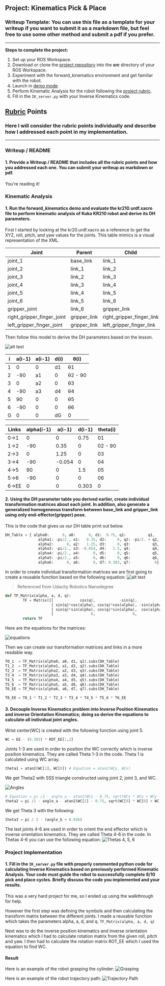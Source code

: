## Project: Kinematics Pick & Place

### Writeup Template: You can use this file as a template for your writeup if you want to submit it as a markdown file, but feel free to use some other method and submit a pdf if you prefer.

---

**Steps to complete the project:**

1. Set up your ROS Workspace.
2. Download or clone the
   [project repository](https://github.com/udacity/RoboND-Kinematics-Project)
   into the **_src_** directory of your ROS Workspace.
3. Experiment with the forward_kinematics environment and get familiar with the
   robot.
4. Launch in
   [demo mode](https://classroom.udacity.com/nanodegrees/nd209/parts/7b2fd2d7-e181-401e-977a-6158c77bf816/modules/8855de3f-2897-46c3-a805-628b5ecf045b/lessons/91d017b1-4493-4522-ad52-04a74a01094c/concepts/ae64bb91-e8c4-44c9-adbe-798e8f688193).
5. Perform Kinematic Analysis for the robot following the
   [project rubric](https://review.udacity.com/#!/rubrics/972/view).
6. Fill in the `IK_server.py` with your Inverse Kinematics code.

[//]: # "Image References"
[image1]: ./misc_images/misc1.png
[image2]: ./misc_images/misc3.png
[image3]: ./misc_images/misc2.png
[diagram]: ./misc_images/diagram.png
[angle]: ./misc_images/angle.png
[grasp]: ./misc_images/grasp.png
[move-path]: ./misc_images/move-path.png
[dh-transform-matrix]: ./misc_images/dh-transform-matrix.png
[thetas456]: ./misc_images/theta456.gif
[matrices]: ./misc_images/matrices.png

## [Rubric](https://review.udacity.com/#!/rubrics/972/view) Points

### Here I will consider the rubric points individually and describe how I addressed each point in my implementation.

---

### Writeup / README

#### 1. Provide a Writeup / README that includes all the rubric points and how you addressed each one. You can submit your writeup as markdown or pdf.

You're reading it!

### Kinematic Analysis

#### 1. Run the forward_kinematics demo and evaluate the kr210.urdf.xacro file to perform kinematic analysis of Kuka KR210 robot and derive its DH parameters.

First I started by looking at the kr20.urdf.xacro as a reference to get the XYZ,
roll, pitch, and yaw values for the joints. This table mimics is a visual
representation of the XML.

| Joint                      | Parent       | Child                     | x     | y   | z      | roll | pitch | yaw |
| -------------------------- | ------------ | ------------------------- | ----- | --- | ------ | ---- | ----- | --- |
| joint_1                    | base_link    | link_1                    | 0     | 0   | 0.33   | 0    | 0     | 0   |
| joint_2                    | link_1       | link_2                    | 0.35  | 0   | 0.42   | 0    | 0     | 0   |
| joint_3                    | link_2       | link_3                    | 0     | 0   | 1.25   | 0    | 0     | 0   |
| joint_4                    | link_3       | link_4                    | 0.96  | 0   | -0.054 | 0    | 0     | 0   |
| joint_5                    | link_4       | link_5                    | 0.54  | 0   | 0      | 0    | 0     | 0   |
| joint_6                    | link_5       | link_6                    | 0.193 | 0   | 0      | 0    | 0     | 0   |
| gripper_joint              | link_6       | gripper_link              | 0.11  | 0   | 0      | 0    | 0     | 0   |
| right_gripper_finger_joint | gripper_link | right_gripper_finger_link | 0.15  | 0   | 0      | 0    | 0     | 0   |
| left_gripper_finger_joint  | gripper_link | left_gripper_finger_link  | 0.15  | 0   | 0      | 0    | 0     | 0   |

Then follow this model to derive the DH parameters based on the lesson.

![alt text][diagram]

| i   | a(i-1) | a(i-1) | d(i) | θ(i)    |
| --- | ------ | ------ | ---- | ------- |
| 1   | 0      | 0      | d1   | θ1      |
| 2   | -90    | a1     | 0    | θ2 - 90 |
| 3   | 0      | a2     | 0    | θ3      |
| 4   | -90    | a3     | d4   | θ4      |
| 5   | 90     | 0      | 0    | θ5      |
| 6   | -90    | 0      | 0    | θ6      |
| G   | 0      | 0      | dG   | 0       |

| Links | alpha(i-1) | a(i-1) | d(i-1) | theta(i) |
| ----- | ---------- | ------ | ------ | -------- |
| 0->1  | 0          | 0      | 0.75   | 01       |
| 1->2  | -90        | 0.35   | 0      | 02 - 90  |
| 2->3  | 0          | 1.25   | 0      | 03       |
| 3->4  | -90        | -0.054 | 0      | 04       |
| 4->5  | 90         | 0      | 1.5    | 05       |
| 5->6  | -90        | 0      | 0      | 06       |
| 6->EE | 0          | 0      | 0.303  | 0        |

#### 2. Using the DH parameter table you derived earlier, create individual transformation matrices about each joint. In addition, also generate a generalized homogeneous transform between base_link and gripper_link using only end-effector(gripper) pose.

This is the code that gives us our DH table print out below.

```python
DH_Table = { alpha0:      0, a0:      0, d1:  0.75, q1:          q1,
               alpha1: -pi/2., a1:   0.35, d2:     0, q2: -pi/2. + q2,
               alpha2:      0, a2:   1.25, d3:     0, q3:          q3,
               alpha3: -pi/2., a3: -0.054, d4:   1.5, q4:          q4,
               alpha4: -pi/2., a4:      0, d5:     0, q5:          q5,
               alpha5: -pi/2., a5:      0, d6:     0, q6:          q6,
               alpha6:      0, a6:      0, d7: 0.303, q7:           0}
```

In order to create individual transformation matrices we are first going to
create a reusable function based on the following equation:
![alt text][dh-transform-matrix]

> Referenced from Udacity Robotics Nanodegree

```python
def TF_Matrix(alpha, a, d, q):
        TF = Matrix([[            cos(q),           -sin(q),           0,             a],
                     [ sin(q)*cos(alpha), cos(q)*cos(alpha), -sin(alpha), -sin(alpha)*d],
                     [ sin(q)*sin(alpha), cos(q)*sin(alpha),  cos(alpha),  cos(alpha)*d],
                     [                 0,                 0,           0,             1]])
        return TF
```

Here are the equations for the matrices:

![equations][matrices]

<!--
$^0_1 T =
 \begin{pmatrix}
  c\theta_1 & -s\theta_1 & 0 & 0 \\
  s\theta_1 & c\theta_1  & 0 & 0 \\
  0 & 0 & 1 & 0.75 \\
  0 & 0 & 0 & 1
 \end{pmatrix}$

$^1_2 T =
 \begin{pmatrix}
  s\theta_2 & c\theta_2 & 0 & 0.35 \\
  0 & 0 & 1 & 0 \\
  c\theta_2 & -s\theta_2  & 0 & 0 \\
  0 & 0 & 0 & 1
 \end{pmatrix}$

$^2_3 T =
 \begin{pmatrix}
  c\theta_3 & -s\theta_3 & 0 & 1.25 \\
  s\theta_3 & c\theta_3  & 0 & 0 \\
  0 & 0 & 1 & 0 \\
  0 & 0 & 0 & 1
 \end{pmatrix}$

$^3_4 T =
 \begin{pmatrix}
  c\theta_4 & -s\theta_4 & 0 & -0.054 \\
  0 & 0 & 1 & 1.5 \\
  -s\theta_4 & -c\theta_4  & 0 & 0 \\
  0 & 0 & 0 & 1
 \end{pmatrix}$

$^4_5 T =
 \begin{pmatrix}
  c\theta_5 & -s\theta_5 & 0 & 0 \\
  0 & 0 & -1 & 0 \\
  s\theta_5 & c\theta_5  & 0 & 0 \\
  0 & 0 & 0 & 1
 \end{pmatrix}$

$^5_6 T =
 \begin{pmatrix}
  c\theta_6 & -s\theta_6 & 0 & 0 \\
  0 & 0 & 1 & 0 \\
  -s\theta_6 & -c\theta_6  & 0 & 0 \\
  0 & 0 & 0 & 1
 \end{pmatrix}$

$^6_{gripper} T =
 \begin{pmatrix}
  1 & 0& 0 & 0 \\
  0 & 1 & 0 & 0 \\
  0 & 0  & 1 & 0.303 \\
  0 & 0 & 0 & 1
 \end{pmatrix}$

 https://www.madoko.net/editor.html
 -->

Then we can create our transformation matrices and links in a more readable way.

```python
T0_1  = TF_Matrix(alpha0, a0, d1, q1).subs(DH_Table)
T1_2  = TF_Matrix(alpha1, a1, d2, q2).subs(DH_Table)
T2_3  = TF_Matrix(alpha2, a2, d3, q3).subs(DH_Table)
T3_4  = TF_Matrix(alpha3, a3, d4, q4).subs(DH_Table)
T4_5  = TF_Matrix(alpha4, a4, d5, q5).subs(DH_Table)
T5_6  = TF_Matrix(alpha5, a5, d6, q6).subs(DH_Table)
T6_EE = TF_Matrix(alpha6, a6, d7, q7).subs(DH_Table)

T0_EE = T0_1 * T1_2 * T2_3 * T3_4 * T4_5 * T5_6 * T6_EE
```

#### 3. Decouple Inverse Kinematics problem into Inverse Position Kinematics and inverse Orientation Kinematics; doing so derive the equations to calculate all individual joint angles.
Wrist center(WC) is created with the following function using joint 5.

```python
WC = EE - (0.303) * ROT_EE[:,2]
```

Joints 1-3 are used in order to position the WC correctly which is inverse position kinematics. They are called Theta 1-3 in the code.
Theta 1 is calculated using WC array.

```python
theta1 = atan2(WC[1], WC[0]) # Equation = atan2(WCy, WCx)
```

We get Theta2 with SSS triangle constructed using joint 2, joint 3, and WC.

![Angles][angle]

```python
# Equation = pi /2 - angle_a - atan2(WCz - 0.75, sqrt(WCx * WCx + WCy * WCy) - 0.35)
theta2 = pi /2 - angle_a - atan2(WC[2] - 0.75, sqrt(WC[0] * WC[0] + WC[1] * WC[1]) - 0.35)
```

We get Theta 3 with the following:

```python
theta3 = pi / 2 - (angle_b + 0.036)
```

The last joints 4-6 are used in order to orient the end effector which is inverse orientation kinematics. They are called Theta 4-6 in the code.
In Thetas 4-6 you can use the following equation: ![Thetas 4, 5, 6][thetas456]

<!-- \begin{bmatrix}
 & r00, r01, r02 & \\
 & r10, r11, r12 & \\
 & r20, r21, r22 &
\end{bmatrix}= \begin{bmatrix}
 & -sin(\Theta 4)sin(\Theta 6)+cos(\Theta 4)cos(\Theta 5)cos(\Theta 6), -sin(\Theta4)cos(\Theta6)-sin(\Theta 6)cos(\Theta4)cos(\Theta5), -sin(\Theta5)cos(\Theta 4) & \\
 & sin(\Theta5)cos(\Theta6), -sin(\Theta5)sin(\Theta6), cos(\Theta5) & \\
 & -cos(\Theta4)sin(\Theta6)-sin(\Theta4)cos(\Theta5)cos(\Theta 6), -cos(\Theta4)cos(\Theta6)+sin(\Theta4)cos(\Theta5)*sin(\Theta6), sin(\Theta4)sin(\Theta5) &
\end{bmatrix}

Editor:
https://www.codecogs.com/latex/eqneditor.php

 -->

### Project Implementation

#### 1. Fill in the `IK_server.py` file with properly commented python code for calculating Inverse Kinematics based on previously performed Kinematic Analysis. Your code must guide the robot to successfully complete 8/10 pick and place cycles. Briefly discuss the code you implemented and your results.

This was a very hard project for me, so I ended up using the walkthrough for
help.

However the first step was defining the symbols and then calculating the
transform matrix between the different joints. I made a reusable function which
takes the parameters alpha, a, d, and q. `TF_Matrix(alpha, a, d, q)`

Next was to do the inverse position kinematics and inverse orientation
kinematics which I had to calculate rotation matrix from the given roll, pitch
and yaw. I then had to calculate the rotation matrix ROT_EE which I used the
equation to find WC.

#### Result

Here is an example of the robot grasping the cylinder: ![Grasping][grasp]

Here is an example of the robot trajectory path: ![Trajectory Path][move-path]
